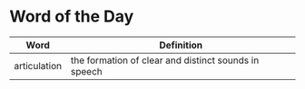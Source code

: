 # Word of the Day

|Word|Definition|
|---|---|
|articulation|the formation of clear and distinct sounds in speech|